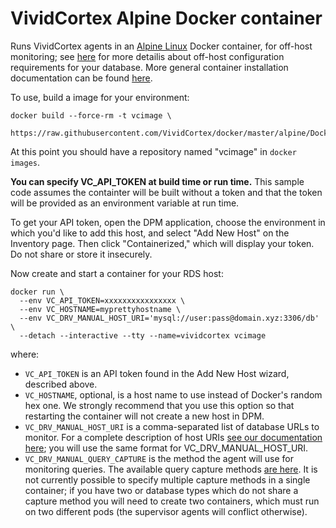 # VividCortex Alpine Docker container

Runs VividCortex agents in an [Alpine Linux](https://www.alpinelinux.org/) Docker container, for off-host monitoring; see
[here](https://docs.vividcortex.com/getting-started/off-host-installation/) for more detailis about off-host configuration requirements for your database. More general container installation documentation can be found [here](https://docs.vividcortex.com/getting-started/containerized-installation/).

To use, build a image for your environment:

	docker build --force-rm -t vcimage \
	  https://raw.githubusercontent.com/VividCortex/docker/master/alpine/Dockerfile

At this point you should have a repository named "vcimage" in `docker images`.

**You can specify VC_API_TOKEN at build time or run time.** This sample code assumes the containter will be built without a token and that the token will be provided as an environment variable at run time.

To get your API token, open the DPM application, choose the environment in which you'd like to add this host, and select "Add New Host" on the Inventory page. Then click "Containerized," which will display your token. Do not share or store it insecurely.

Now create and start a container for your RDS host:

	docker run \
	  --env VC_API_TOKEN=xxxxxxxxxxxxxxxx \
	  --env VC_HOSTNAME=myprettyhostname \
	  --env VC_DRV_MANUAL_HOST_URI='mysql://user:pass@domain.xyz:3306/db' \
	  --detach --interactive --tty --name=vividcortex vcimage

where:
* `VC_API_TOKEN` is an API token found in the Add New Host wizard, described above.
* `VC_HOSTNAME`, optional, is a host name to use instead of Docker's random hex one. We strongly recommend that you use this option so that restarting the container will not create a new host in DPM.
* `VC_DRV_MANUAL_HOST_URI` is a comma-separated list of database URLs to monitor. For a complete description of host URIs [see our documentation here](https://docs.vividcortex.com/getting-started/advanced-installation/#database-uri); you will use the same format for VC_DRV_MANUAL_HOST_URI.
* `VC_DRV_MANUAL_QUERY_CAPTURE` is the method the agent will use for monitoring queries. The available query capture methods [are here](https://docs.vividcortex.com/getting-started/advanced-installation/#query-capture-method). It is not currently possible to specify multiple capture methods in a single container; if you have two or database types which do not share a capture method you will need to create two containers, which must run on two different pods (the supervisor agents will conflict otherwise).
